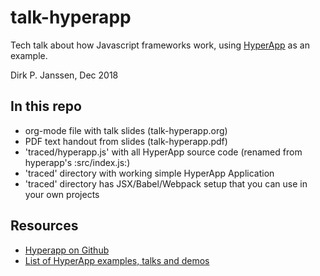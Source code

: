# talk-hyperapp

Tech talk about how Javascript frameworks work, using
[HyperApp](https://github.com/jorgebucaran/hyperapp) as an example.

Dirk P. Janssen, Dec 2018


## In this repo
- org-mode file with talk slides (talk-hyperapp.org)
- PDF text handout from slides (talk-hyperapp.pdf)
- 'traced/hyperapp.js' with all HyperApp source code (renamed from
  hyperapp's :src/index.js:)
- 'traced' directory with working simple HyperApp Application
- 'traced' directory has JSX/Babel/Webpack setup that you can use in
   your own projects



## Resources

- [Hyperapp on Github](https://github.com/jorgebucaran/hyperapp)
- [List of HyperApp examples, talks and demos](https://github.com/hyperapp/awesome-hyperapp)


